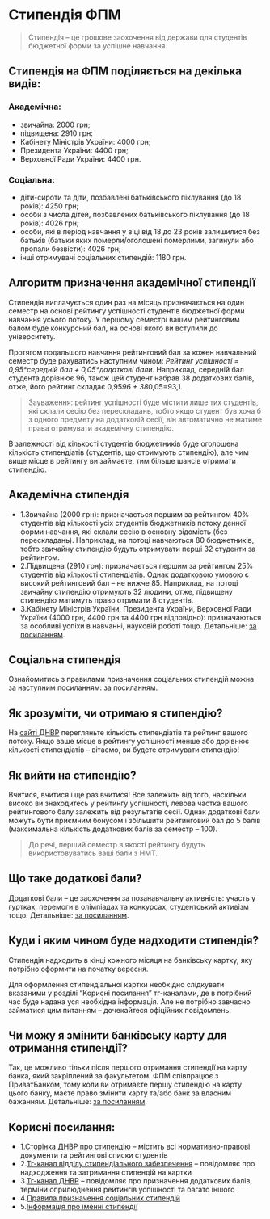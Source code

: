 # Стипендія ФПМ

>Стипендія – це грошове заохочення від держави для студентів бюджетної форми за успішне навчання.

## Стипендія на ФПМ поділяється на декілька видів:

### Академічна:
+ звичайна: 2000 грн;
+ підвищена: 2910 грн:
+ Кабінету Міністрів України: 4000 грн;
+ Президента України: 4400 грн;
+ Верховної Ради України: 4400 грн.
### Соціальна:
+ діти-сироти та діти, позбавлені батьківського піклування (до 18 років): 4250 грн;
+ особи з числа дітей, позбавлених батьківського піклування (до 18 років): 4026 грн;
+ особи, які в період навчання у віці від 18 до 23 років залишилися без батьків (батьки яких померли/оголошені померлими, загинули або пропали безвісти): 4026 грн;
+ інші отримувачі соціальних стипендій: 1180 грн.

## Алгоритм призначення академічної стипендії
  Стипендія виплачується один раз на місяць призначається на один семестр на основі рейтингу успішності студентів бюджетної форми навчання усього потоку. У першому семестрі вашим рейтинговим балом буде конкурсний бал, на основі якого ви вступили до університету. 

 Протягом подальшого навчання рейтинговий бал за кожен навчальний семестр буде рахуватись наступним чином: *Рейтинг успішності = 0,95\*середній бал + 0,05\*додаткові бали*. Наприклад, середній бал студента дорівнює 96, також цей студент набрав 38 додаткових балів, отже, його рейтинг складає 0,95*96 + 38*0,05=93,1. 
 > Зауваження: рейтинг успішності буде містити лише тих студентів, які склали сесію без перескладань, тобто якщо студент був хоча б з одного предмету на додатковій сесії, він автоматично не матиме права отримувати академічну стипендію.

 В залежності від кількості студентів бюджетників буде оголошена кількість стипендіатів (студентів, що отримують стипендію), але чим вище місце в рейтингу ви займаєте, тим більше шансів отримати стипендію.

## Академічна стипендія
+ 1.Звичайна (2000 грн): призначається першим за рейтингом 40% студентів від кількості усіх студентів бюджетників потоку денної форми навчання, які склали сесію в основну відомість (без перескладань). 
Наприклад, на потоці навчаються 80 бюджетників, тобто звичайну стипендію будуть отримувати перші 32 студенти за рейтингом.
+ 2.Підвищена (2910 грн): призначається першим за рейтингом 25% студентів від кількості стипендіатів. Однак додатковою умовою є високий рейтинговий бал – не нижче 85. 
Наприклад, на потоці звичайну стипендію отримують 32 людини, отже, підвищену стипендію матимуть право отримати 8 студентів.
+ 3.Кабінету Міністрів України, Президента України, Верховної Ради України (4000 грн, 4400 грн та 4400 грн відповідно): призначаються за особливі успіхи в навчанні, науковій роботі тощо. Детальніше: [за посиланням](https://dnvr.kpi.ua/2024/06/27/%F0%9F%93%AF-%D1%83%D0%B2%D0%B0%D0%B3%D0%B0-%D1%96%D0%BD%D1%84%D0%BE%D1%80%D0%BC%D0%B0%D1%86%D1%96%D1%8F-%D0%BF%D1%80%D0%BE-%D0%B4%D0%B5%D1%80%D0%B6%D0%B0%D0%B2%D0%BD%D1%96-%D1%96%D0%BC%D0%B5%D0%BD/). 


## Соціальна стипендія
 Ознайомитись з правилами призначення соціальних стипендій можна за наступним посиланням: за посиланням.

## Як зрозуміти, чи отримаю я стипендію?
 На [сайті ДНВР](https://dnvr.kpi.ua/stupendiya/) перегляньте кількість стипендіатів та рейтинг вашого потоку. Якщо ваше місце в рейтингу успішності менше або дорівнює кількості стипендіатів – вітаємо, ви будете отримувати стипендію!



## Як вийти на стипендію?
 Вчитися, вчитися і ще раз вчитися! Все залежить від того, наскільки високо ви знаходитесь у рейтингу успішності,  левова частка вашого рейтингового балу залежить від результатів сесії. Однак додаткові бали можуть бути приємним бонусом і збільшити рейтинговий бал до 5 балів (максимальна кількість додаткових балів за семестр – 100).

> До речі, перший семестр в якості рейтингу будуть використовуватись ваші бали з НМТ.


## Що таке додаткові бали?
 Додаткові бали – це заохочення за позанавчальну активність: участь у гуртках, перемоги в олімпіадах та конкурсах, студентський активізм тощо. Детальніше: [за посиланням](https://dnvr.kpi.ua/2024/05/06/8932/).



## Куди і яким чином буде надходити стипендія?
 Стипендія надходить в кінці кожного місяця на банківську картку, яку потрібно оформити на початку вересня. 

 Для оформлення стипендіальної картки необхідно слідкувати вказаними у розділі “Корисні посилання” тг-каналами, де в потрібний час буде надана уся необхідна інформація. Але не потрібно завчасно займатися цим питанням – дочекайтеся офіційних повідомлень.



## Чи можу я змінити банківську карту для отримання стипендії?
 Так, це можливо тільки після першого отримання стипендії на карту банка, який закріплений за факультетом. ФПМ співпрацює з ПриватБанком, тому коли ви отримаєте першу стипендію на карту цього банку, маєте право змінити карту та/або банк за власним бажанням. Детальніше: [за посиланням](https://t.me/kpischolarship/357).

## Корисні посилання: 
+ 1.[Сторінка ДНВР про стипендію](https://dnvr.kpi.ua/stupendiya/) – містить всі нормативно-правові документи та рейтингові списки студентів 
+ 2.[Тг-канал відділу стипендіального забезпечення](https://t.me/kpischolarship) – повідомляє про надходження та затримання стипендій на картки 
+ 3.[Тг-канал ДНВР](https://t.me/dnvr_31) – повідомляє про призначення додаткових балів, терміни оприлюднення рейтингів успішності та багато іншого
+ 4.[Правила призначення соціальних стипендій](https://dnvr.kpi.ua/wp-content/uploads/2023/09/%D0%9F%D1%80%D0%B0%D0%B2%D0%B8%D0%BB%D0%B0-%D0%BF%D1%80%D0%B8%D0%B7%D0%BD%D0%B0%D1%87%D0%B5%D0%BD%D0%BD%D1%8F-%D1%81%D0%BE%D1%86.-%D1%81%D1%82%D0%B8%D0%BF.pdf)
+ 5.[Інформація про іменні стипендії](https://dnvr.kpi.ua/2024/06/27/%F0%9F%93%AF-%D1%83%D0%B2%D0%B0%D0%B3%D0%B0-%D1%96%D0%BD%D1%84%D0%BE%D1%80%D0%BC%D0%B0%D1%86%D1%96%D1%8F-%D0%BF%D1%80%D0%BE-%D0%B4%D0%B5%D1%80%D0%B6%D0%B0%D0%B2%D0%BD%D1%96-%D1%96%D0%BC%D0%B5%D0%BD/)
